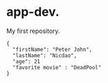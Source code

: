 # app-dev.
My first repository.

```
{
  "firstName": "Peter John",
  "lastName": "Nicdao",
  "age": 21
  "favorite movie" : "DeadPool" 
}
```
